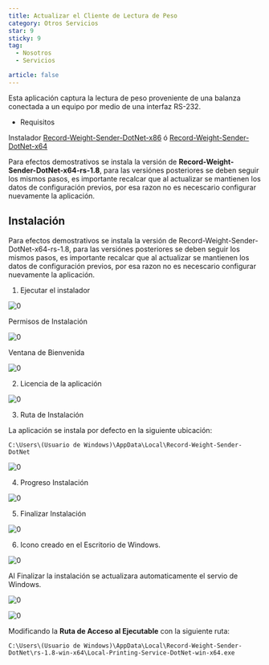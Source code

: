 ```yaml
---
title: Actualizar el Cliente de Lectura de Peso
category: Otros Servicios
star: 9
sticky: 9
tag:
  - Nosotros
  - Servicios

article: false
---
```


Esta aplicación captura la lectura de peso proveniente de una balanza conectada a un equipo por medio de una interfaz RS-232.

- Requisitos

Instalador [Record-Weight-Sender-DotNet-x86](https://erpya.ams3.digitaloceanspaces.com/public/Record-Weight-Sender-DotNet-x86-rs-1.8.exe) ó [Record-Weight-Sender-DotNet-x64](https://erpya.ams3.digitaloceanspaces.com/public/Record-Weight-Sender-DotNet-x64-rs-1.8.exe)

Para efectos demostrativos se instala la versión de **Record-Weight-Sender-DotNet-x64-rs-1.8**, para las versiónes posteriores se deben seguir los mismos pasos, es importante recalcar que al actualizar se mantienen los datos de configuración previos, por esa razon no es necescario configurar nuevamente la aplicación.

## Instalación

Para efectos demostrativos se instala la versión de Record-Weight-Sender-DotNet-x64-rs-1.8, para las versiónes posteriores se deben seguir los mismos pasos, es importante recalcar que al actualizar se mantienen los datos de configuración previos, por esa razon no es necescario configurar nuevamente la aplicación.

1. Ejecutar el instalador

![0](/assets/img/about/other-services/devices/weight-sender-start-installer.PNG)

Permisos de Instalación

![0](/assets/img/about/other-services/devices/weight-sender-permisions.png)

Ventana de Bienvenida

![0](/assets/img/about/other-services/devices/weight-sender-welcome.PNG)

2. Licencia de la aplicación

![0](/assets/img/about/other-services/devices/weight-sender-license.PNG)

3. Ruta de Instalación

La aplicación se instala por defecto en la siguiente ubicación:

~~~
C:\Users\(Usuario de Windows)\AppData\Local\Record-Weight-Sender-DotNet
~~~

![0](/assets/img/about/other-services/devices/weight-sender-install-path.PNG)

4. Progreso Instalación

![0](/assets/img/about/other-services/devices/weight-sender-progress-install.PNG)

5. Finalizar Instalación

![0](/assets/img/about/other-services/devices/weight-sender-install-finish.PNG)

6. Icono creado en el Escritorio de Windows.

![0](/assets/img/about/other-services/devices/weight-sender-desktop-shortcut.PNG)

Al Finalizar la instalación se actualizara automaticamente el servio de Windows.

![0](/assets/img/about/other-services/devices/weight-sender-folder-service.PNG)

![0](/assets/img/about/other-services/devices/weight-sender-folder-service-properties.PNG)

Modificando la **Ruta de Acceso al Ejecutable** con la siguiente ruta:

~~~
C:\Users\(Usuario de Windows)\AppData\Local\Record-Weight-Sender-DotNet\rs-1.8-win-x64\Local-Printing-Service-DotNet-win-x64.exe
~~~
